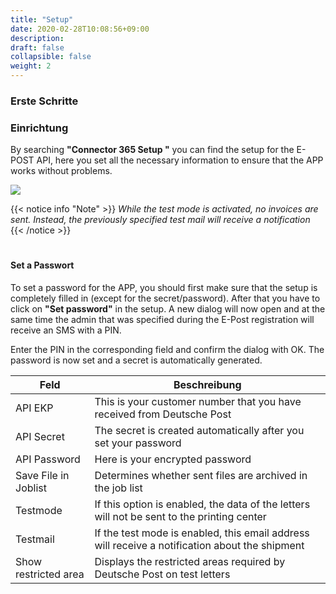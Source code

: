 ```yaml
---
title: "Setup"
date: 2020-02-28T10:08:56+09:00
description: 
draft: false
collapsible: false
weight: 2
---
```

### Erste Schritte

### Einrichtung
By searching **"Connector 365 Setup "** you can find the setup for the E-POST API, here you set all the necessary information to ensure that the APP works without problems.

![](images/apps/epostsetup.PNG)

{{< notice info "Note" >}}
 _While the test mode is activated, no invoices are sent. Instead, the previously specified test mail will receive a notification_
{{< /notice >}}
#
#### Set a Passwort
To set a password for the APP, you should first make sure that the setup is completely filled in (except for the secret/password). After that you have to click on **"Set password"** in the setup. A new dialog will now open and at the same time the admin that was specified during the E-Post registration will receive an SMS with a PIN.

Enter the PIN in the corresponding field and confirm the dialog with OK. The password is now set and a secret is automatically generated.

| Feld                         | Beschreibung                                                                                       |
|------------------------------|----------------------------------------------------------------------------------------------------|
| API EKP                      | This is your customer number that you have received from Deutsche Post                             |
| API Secret                   | The secret is created automatically after you set your password                                    |
| API Password                 | Here is your encrypted password                                                                    |
| Save File in Joblist         | Determines whether sent files are archived in the job list                                         |
| Testmode                     | If this option is enabled, the data of the letters will not be sent to the printing center         |
| Testmail                     | If the test mode is enabled, this email address will receive a notification about the shipment     |
| Show restricted area         | Displays the restricted areas required by Deutsche Post on test letters                            |



